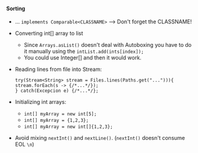 #### Sorting
- ... `implements Comparable<CLASSNAME>` --> Don't forget the CLASSNAME!

- Converting int[] array to list<Integer>
  - Since `Arrays.asList()` doesn't deal with Autoboxing you have to do it manually using the ``intList.add(ints[index]);``
  - You could use Integer[] and then it would work.

- Reading lines from file into Stream:

  ```
  try(Stream<String> stream = Files.lines(Paths.get("..."))){
  stream.forEach(s -> {/*...*/});
  } catch(Excepcion e) {/*...*/};
  ```

- Initializing int arrays:
  - `int[] myArray = new int[5];`
  - `int[] myArray = {1,2,3};`
  - `int[] myArray = new int[]{1,2,3};`

- Avoid mixing `nextInt()` and `nextLine()`. (`nextInt()` doesn't consume EOL `\n`)

